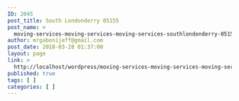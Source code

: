 ```yaml
---
ID: 2045
post_title: South Londonderry 05155
post_name: >
  moving-services-moving-services-moving-services-southlondonderry-05155
author: mrgabonijeff@gmail.com
post_date: 2018-03-28 01:37:00
layout: page
link: >
  http://localhost/wordpress/moving-services-moving-services-moving-services-southlondonderry-05155/
published: true
tags: [ ]
categories: [ ]
---
```

